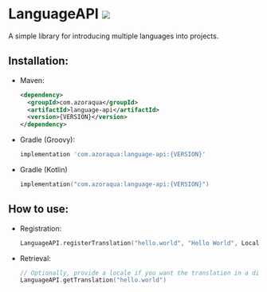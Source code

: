 # LanguageAPI ![](https://badgen.net/github/tag/Azoraqua/LanguageAPI?label=latest)
A simple library for introducing multiple languages into projects.  

## Installation:
- Maven:
  ```xml
  <dependency>
    <groupId>com.azoraqua</groupId>
    <artifactId>language-api</artifactId>
    <version>{VERSION}</version>
  </dependency>
  ```
- Gradle (Groovy):
  ```groovy
  implementation 'com.azoraqua:language-api:{VERSION}'
  ```
- Gradle (Kotlin)
  ```kt
  implementation("com.azoraqua:language-api:{VERSION}")
  ```


## How to use:
- Registration:
  ```kt
  LanguageAPI.registerTranslation("hello.world", "Hello World", Locale.ENGLISH)
  ```
- Retrieval:
  ```kt
  // Optionally, provide a locale if you want the translation in a different language other than the system's default.
  LanguageAPI.getTranslation("hello.world")
  ```
